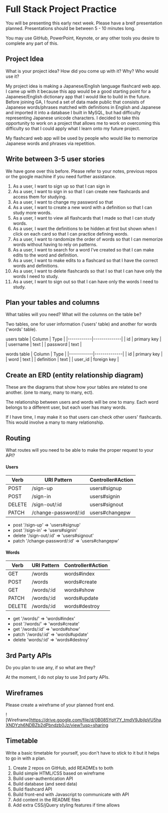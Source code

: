 # Full Stack Project Practice

You will be presenting this early next week.  Please have a breif presentation
planned.  Presentations should be between 5 - 10 minutes long.

You may use GitHub, PowerPoint, Keynote, or any other tools you desire to
complete any part of this.

## Project Idea

What is your project idea?  How did you come up with it? Why? Who would use it?

My project idea is making a Japanese/English language flashcard web app.
I came up with it because this app would be a good starting point for a
Japanese/English dictionary app that I would like to build in the future. Before
joining GA, I found a set of data made public that consists of Japanese words/phrases matched with definitions in English and Japanese and imported it
into a database I built in MySQL, but had difficulty representing Japanese unicode characters. I decided to take this opportunity to work on a project that allows
me to work on overcoming this difficulty so that I could apply what I learn onto
my future project.

My flashcard web app will be used by people who would like to memorize Japanese
words and phrases via repetition.



## Write between 3-5 user stories

We have gone over this before. Please refer to your notes, previous repos or the
google machine if you need further assistance.

1. As a user, I want to sign up so that I can sign in
2. As a user, I want to sign in so that I can create new flashcards and access them for studying.
3. As a user, I want to change my password so that
4. As a user, I want to create a new word with a definition so that I can study more words.
5. As a user, I want to view all flashcards that I made so that I can study words.
6. As a user, I want the definitions to be hidden at first but shown when I click on each card so that I can practice defining words.
7. As a user, I want to randomize the order of words so that I can memorize words
without having to rely on patterns.
8. As a user, I want to search for a word I’ve created so that I can make edits to the word and definition.
9. As a user, I want to make edits to a flashcard so that I have the correct words and definitions.
10. As a user, I want to delete flashcards so that I so that I can have only the words I need to study.
11. As a user, I want to sign out so that I can have only the words I need to study.


## Plan your tables and columns

What tables will you need? What will the columns on the table be?

Two tables, one for user information ('users' table) and another for words
('words' table).

users table
| Column     |     Type     |
|------------|--------------|
| id         | primary key  |
| username   | text         |
| password   | text         |

words table
| Column     |     Type     |
|------------|--------------|
| id         | primary key  |
| word       | text         |
| definition | text         |
| user_id    | foreign key  |



## Create an ERD (entity relationship diagram)

These are the diagrams that show how your tables are related to one another.
(one to many, many to many, ect).

The relationship between users and words will be one to many. Each word belongs
to a different user, but each user has many words.

If I have time, I may make it so that users can check other users' flashcards.
This would involve a many to many relationship.

## Routing

What routes will you need to be able to make the proper request to your API?

#### Users
| Verb   | URI Pattern          | Controller#Action |
|--------|----------------------|-------------------|
| POST   | /sign-up             | users#signup      |
| POST   | /sign-in             | users#signin      |
| DELETE | /sign-out/:id        | users#signout     |
| PATCH  | /change-password/:id | users#changepw    |

- post '/sign-up' => 'users#signup'
- post '/sign-in' => 'users#signin'
- delete '/sign-out/:id' => 'users#signout'
- patch '/change-password/:id' => 'users#changepw'

#### Words
| Verb   | URI Pattern | Controller#Action |
|--------|-------------|-------------------|
| GET    | /words      | words#index       |
| POST   | /words      | words#create      |
| GET    | /words/:id  | words#show        |
| PATCH  | /words/:id  | words#update      |
| DELETE | /words/:id  | words#destroy     |

- get '/words/' => 'words#index'
- post '/words/' => 'words#create'
- get '/words/:id' => 'words#show'
- patch '/words/:id' => 'words#update'
- delete 'words/:id' => 'words#destroy'


## 3rd Party APIs

Do you plan to use any, if so what are they?

At the moment, I do not play to use 3rd party APIs.

## Wireframes

Please create a wireframe of your planned front end.

![Wireframe]https://drive.google.com/file/d/0B085YpY7Y_tmdV9JbjlpVU5haXNDYzh6NDBZb2dPbndzb0Jz/view?usp=sharing

## Timetable

Write a basic timetable for yourself, you don't have to stick to it but it
helps to go in with a plan.

1. Create 2 repos on GitHub, add READMEs to both
2. Build simple HTML/CSS based on wireframe
3. Build user-authentication API
4. Build database (and seed data)
5. Build flashcard API
6. Build front-end with Javascript to communicate with API
7. Add content in the README files
8. Add extra CSS/jQuery styling features if time allows
